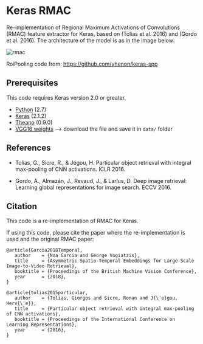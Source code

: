 # Keras RMAC

Re-implementation of Regional Maximum Activations of Convolutions (RMAC) feature extractor for Keras, based on (Tolias et al. 2016) and (Gordo et al. 2016). The architecture of the model is as in the image below:

![rmac](https://github.com/noagarcia/keras_rmac/blob/master/data/model.png?raw=true)

RoiPooling code from: https://github.com/yhenon/keras-spp

## Prerequisites 
This code requires Keras version 2.0 or greater.
- [Python][1] (2.7)
- [Keras][2] (2.1.2)
- [Theano][3] (0.9.0)
- [VGG16 weights][4] --> download the file and save it in `data/` folder

## References

- Tolias, G., Sicre, R., & Jégou, H. Particular object retrieval with integral max-pooling of CNN activations. ICLR 2016.

- Gordo, A., Almazán, J., Revaud, J., & Larlus, D. Deep image retrieval: Learning global representations for image search. ECCV 2016. 


## Citation

This code is a re-implementation of RMAC for Keras. 

If using this code, please cite the paper where the re-implementation is used and the original RMAC paper:

```
@article{Garcia2018Temporal,
   author    = {Noa Garcia and George Vogiatzis},
   title     = {Asymmetric Spatio-Temporal Embeddings for Large-Scale Image-to-Video Retrieval},
   booktitle = {Proceedings of the British Machine Vision Conference},
   year      = {2018},
}
``` 
```
@article{tolias2015particular,
   author    = {Tolias, Giorgos and Sicre, Ronan and J{\'e}gou, Herv{\'e}},
   title     = {Particular object retrieval with integral max-pooling of CNN activations},
   booktitle = {Proceedings of the International Conference on Learning Representations},
   year      = {2016},
}
``` 

[1]: https://www.python.org/download/releases/2.7/
[2]: https://keras.io/
[3]: http://deeplearning.net/software/theano_versions/0.9.X/
[4]: https://github.com/fchollet/deep-learning-models/releases/download/v0.1/vgg16_weights_th_dim_ordering_th_kernels.h5
